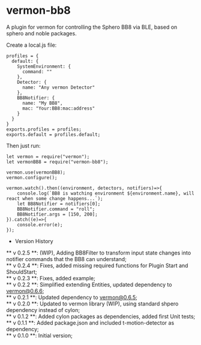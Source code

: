 # vermon-bb8
A plugin for vermon for controlling the Sphero BB8 via BLE, based on sphero and noble packages.

Create a local.js file:
````
profiles = {
  default: {
    SystemEnvironment: {
      command: ""
    },
    Detector: {
      name: "Any vermon Detector"
    },
    BB8Notifier: {
      name: "My BB8",
      mac: "Your:BB8:mac:address"
    }
  }
}
exports.profiles = profiles;
exports.default = profiles.default;
````

Then just run:
````
let vermon = require("vermon");
let vermonBB8 = require("vermon-bb8");

vermon.use(vermonBB8);
vermon.configure();

vermon.watch().then((environment, detectors, notifiers)=>{
	console.log(`BB8 is watching environment ${environment.name}, will react when some change happens...`);
	let BB8Notifier = notifiers[0];
	BB8Notifier.command = "roll";
	BB8Notifier.args = [150, 200];
}).catch((e)=>{
	console.error(e);
});
````

* Version History  

 ** v 0.2.5 **: (WIP), Adding BB8Filter to transform input state changes into notifier commands that the BB8 can understand;  
 ** v 0.2.4 **: Fixes, added missing required functions for Plugin Start and ShouldStart;  
 ** v 0.2.3 **: Fixes, added example;  
 ** v 0.2.2 **: Simplified extending Entities, updated dependency to vermon@0.6.6;  
 ** v 0.2.1 **: Updated dependency to vermon@0.6.5;  
 ** v 0.2.0 **: Updated to vermon library (WIP), using standard shpero dependency instead of cylon;  
 ** v 0.1.2 **: Added cylon packages as dependencies, added first Unit tests;  
 ** v 0.1.1 **: Added package.json and included t-motion-detector as dependency;  
 ** v 0.1.0 **: Initial version;  
